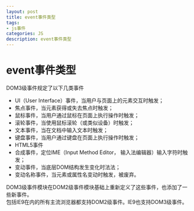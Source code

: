 ```yaml
---
layout: post
title: event事件类型
tags:
- js事件
categories: JS
description: event事件类型
---
```


# event事件类型

DOM3级事件规定了以下几类事件

- UI（User Interface）事件，当用户与页面上的元素交互时触发；  
- 焦点事件，当元素获得或失去焦点时触发；  
- 鼠标事件，当用户通过鼠标在页面上执行操作时触发；  
- 滚轮事件，当使用鼠标滚轮（或类似设备）时触发；  
- 文本事件，当在文档中输入文本时触发；  
- 键盘事件，当用户通过键盘在页面上执行操作时触发；  
- HTML5事件  
- 合成事件，定位IME（Input Method Editor， 输入法编辑器）输入字符时触发；  
- 变动事件，当底层DOM结构发生变化时法法；  
- 变动名称事件，当元素或属性名变动时触发，被废弃。  



DOM3级事件模块在DOM2级事件模块基础上重新定义了这些事件，也添加了一些新事件。  
包括IE9在内的所有主流浏览器都支持DOM2级事件。IE9也支持DOM3级事件。